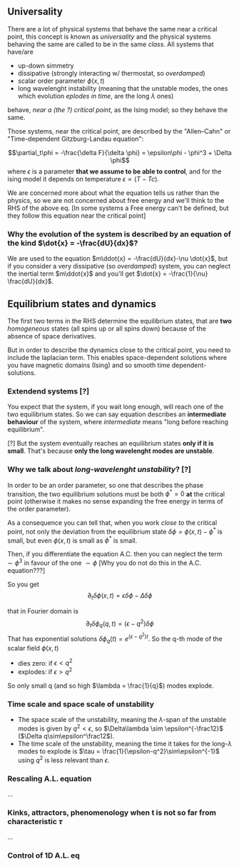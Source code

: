 ## Universality
There are a lot of physical systems that behave the same near a critical point, this concept is known as _universality_ and the physical systems behaving the same are called to be in the same _class_.
All systems that have/are
- up-down simmetry
- dissipative (strongly interacting w/ thermostat, so _overdamped_)
- scalar order parameter $\phi(x,t)$
- long wavelenght instability (meaning that the unstable modes, the ones which evolution _eplodes in time_, are the long $\lambda$ ones)

behave, _near a (the ?) critical point_, as the Ising model; so they behave the same.

Those systems, near the critical point, are described by the "Allen–Cahn" or "Time-dependent Gitzburg-Landau equation":

$$\partial_t\phi = -\frac{\delta F}{\delta \phi} = \epsilon\phi - \phi^3 + \Delta \phi$$
where $\epsilon$ is a parameter **that we assume to be able to control**, and for the ising model it depends on temperature $\epsilon \propto (T-Tc)$.

We are concerned more about what the equation tells us rather than the physics, so we are not concerned about free energy and we'll think to the RHS of the above eq.
[In some systems a Free energy can't be defined, but they follow this equation near the critical point]

### Why the evolution of the system is described by an equation of the kind $\dot{x} = -\frac{dU}{dx}$?
We are used to the equation $m\ddot{x} = -\frac{dU}{dx}-\nu \dot{x}$, but if you consider a very dissipative (so _overdamped_) system, you can neglect the inertial term $m\ddot{x}$ and you'll get $\dot{x} = -\frac{1}{\nu} \frac{dU}{dx}$.

## Equilibrium states and dynamics

The first two terms in the RHS determine the equilibrium states, that are **two** _homogeneous_ states (all spins up or all spins down) because of 
the absence of space derivatives.

But in order to describe the dynamics close to the critical point, you need to include the laplacian term. This enables space-dependent solutions where you have magnetic domains (Ising) and so smooth time dependent-solutions.

### Extendend systems [?]
You expect that the system, if you wait long enough, will reach one of the two equilibrium states. So we can say equation describes an **intermediate behaviour** of the system, where _intermediate_ means "long before reaching equilibrium".

[?] But the system eventually reaches an equilibrium states **only if it is small**. That's because **only the long wavelenght modes are unstable**.

### Why we talk about _long-wavelenght unstability_? [?]

In order to be an order parameter, so one that describes the phase transition, the two equilibrium solutions must be both $\phi^* = 0$ **at** the critical point (otherwise it makes no sense expanding the free energy in terms of the order parameter).

As a consequence you can tell that, when you work _close to_ the critical point, not only the deviation from the equilibrium state $\delta \phi = \phi(x,t) - \phi^*$ is small, but even $\phi(x,t)$ is small as $\phi^*$ is small.

Then, if you differentiate the equation A.C. then you can neglect the term $\sim \phi^3$ in favour of the one $\sim \phi$ [Why you do not do this in the A.C. equation???]

So you get $$\partial_t\delta \phi(x,t) = \epsilon\delta \phi - \Delta\delta \phi$$

that in Fourier domain is
$$\partial_t\delta \phi_q(q,t) = (\epsilon-q^2)\delta \phi$$
That has exponential solutions $\delta\phi_q(t) = e^{(\epsilon-q^2)t}$.
So the q-th mode of the scalar field $\phi(x,t)$
- dies zero: if $\epsilon < q^2$
- explodes: if $\epsilon > q^2$

So only small q (and so high $\lambda = \frac{1}{q}$) modes explode.
### Time scale and space scale of unstability
- The space scale of the unstability, meaning the $\lambda$-span of the unstable modes is given by $q^2 < \epsilon$, so $\Delta\lambda \sim \epsilon^{-\frac12}$ ($\Delta q\sim\epsilon^\frac12$).
- The time scale of the unstability, meaning the time it takes for the long-$\lambda$ modes to explode is $\tau = \frac{1}{\epsilon-q^2}\sim\epsilon^{-1}$ using $q^2$ is less relevant than $\epsilon$.


### Rescaling A.L. equation
...

### Kinks, attractors, phenomenology when t is not so far from characteristic $\tau$
...

### Control of 1D A.L. eq